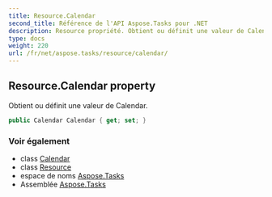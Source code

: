 ```yaml
---
title: Resource.Calendar
second_title: Référence de l'API Aspose.Tasks pour .NET
description: Resource propriété. Obtient ou définit une valeur de Calendar.
type: docs
weight: 220
url: /fr/net/aspose.tasks/resource/calendar/
---
```

## Resource.Calendar property

Obtient ou définit une valeur de Calendar.

```csharp
public Calendar Calendar { get; set; }
```

### Voir également

* class [Calendar](../../calendar/)
* class [Resource](../)
* espace de noms [Aspose.Tasks](../../resource/)
* Assemblée [Aspose.Tasks](../../../)


